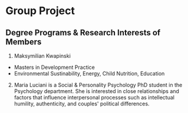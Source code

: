 # Group Project

## Degree Programs & Research Interests of Members

1. Maksymilian Kwapinski
  - Masters in Development Practice
  - Environmental Sustinability, Energy, Child Nutrition, Education

2. Maria Luciani is a Social & Personality Psychology PhD student in the Psychology department. She is interested in close relationships and factors that influence interpersonal processes such as intellectual humility, authenticity, and couples' political differences.

